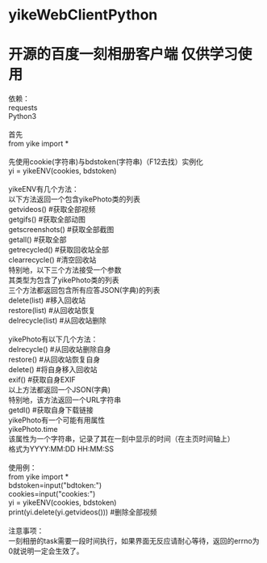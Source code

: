 # yikeWebClientPython
# 开源的百度一刻相册客户端 仅供学习使用
依赖：</br>
requests</br>
Python3</br>
</br>
首先</br>
from yike import *</br>
</br>
先使用cookie(字符串)与bdstoken(字符串)（F12去找）实例化</br>
yi = yikeENV(cookies, bdstoken)</br>
</br>
yikeENV有几个方法：</br>
以下方法返回一个包含yikePhoto类的列表</br>
getvideos() #获取全部视频</br>
getgifs() #获取全部动图</br>
getscreenshots() #获取全部截图</br>
getall() #获取全部</br>
getrecycled() #获取回收站全部</br>
clearrecycle() #清空回收站</br>
特别地，以下三个方法接受一个参数</br>
其类型为包含了yikePhoto类的列表</br>
三个方法都返回包含所有应答JSON(字典)的列表</br>
delete(list) #移入回收站</br>
restore(list) #从回收站恢复</br>
delrecycle(list) #从回收站删除</br>
</br>
yikePhoto有以下几个方法：</br>
delrecycle() #从回收站删除自身</br>
restore() #从回收站恢复自身</br>
delete() #将自身移入回收站</br>
exif() #获取自身EXIF</br>
以上方法都返回一个JSON(字典)</br>
特别地，该方法返回一个URL字符串</br>
getdl() #获取自身下载链接</br>
yikePhoto有一个可能有用属性</br>
yikePhoto.time</br>
该属性为一个字符串，记录了其在一刻中显示的时间（在主页时间轴上）</br>
格式为YYYY:MM:DD HH:MM:SS</br>
</br>
使用例：</br>
from yike import *</br>
bdstoken=input("bdtoken:")</br>
cookies=input("cookies:")</br>
yi = yikeENV(cookies, bdstoken)</br>
print(yi.delete(yi.getvideos())) #删除全部视频</br>
</br>
注意事项：</br>
一刻相册的task需要一段时间执行，如果界面无反应请耐心等待，返回的errno为0就说明一定会生效了。
